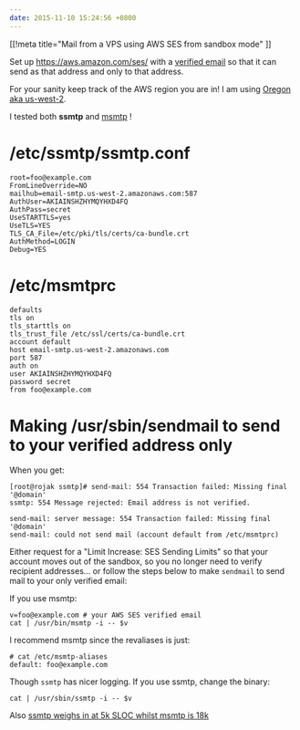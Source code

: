 ```yaml
---
date: 2015-11-10 15:24:56 +0800
---
```


[[!meta title="Mail from a VPS using AWS SES from sandbox mode" ]]

Set up <https://aws.amazon.com/ses/> with a [verified
email](http://s.natalian.org/2015-11-10/1447139043_1150x1058.png) so that it
can send as that address and only to that address.

For your sanity keep track of the AWS region you are in! I am using [Oregon aka
us-west-2](http://s.natalian.org/2015-12-10/1449713100_1918x1058.png).

I tested both **ssmtp** and [msmtp](http://msmtp.sourceforge.net/) !

# /etc/ssmtp/ssmtp.conf

	root=foo@example.com
	FromLineOverride=NO
	mailhub=email-smtp.us-west-2.amazonaws.com:587
	AuthUser=AKIAINSHZHYMQYHXD4FQ
	AuthPass=secret
	UseSTARTTLS=yes
	UseTLS=YES
	TLS_CA_File=/etc/pki/tls/certs/ca-bundle.crt
	AuthMethod=LOGIN
	Debug=YES

# /etc/msmtprc

	defaults
	tls on
	tls_starttls on
	tls_trust_file /etc/ssl/certs/ca-bundle.crt
	account default
	host email-smtp.us-west-2.amazonaws.com
	port 587
	auth on
	user AKIAINSHZHYMQYHXD4FQ
	password secret
	from foo@example.com

# Making /usr/sbin/sendmail to send to your verified address only

When you get:

	[root@rojak ssmtp]# send-mail: 554 Transaction failed: Missing final '@domain'
	ssmtp: 554 Message rejected: Email address is not verified.

	send-mail: server message: 554 Transaction failed: Missing final '@domain'
	send-mail: could not send mail (account default from /etc/msmtprc)

Either request for a "Limit Increase: SES Sending Limits" so that your account
moves out of the sandbox, so you no longer need to verify recipient
addresses... or follow the steps below to make `sendmail` to send mail to your
only verified email:

If you use msmtp:

	v=foo@example.com # your AWS SES verified email
	cat | /usr/bin/msmtp -i -- $v

I recommend msmtp since the revaliases is just:

	# cat /etc/msmtp-aliases
	default: foo@example.com

Though `ssmtp` has nicer logging. If you use ssmtp, change the binary:

	cat | /usr/sbin/ssmtp -i -- $v

Also [ssmtp weighs in at 5k SLOC whilst msmtp is 18k](http://s.natalian.org/2016-02-11/1455175273_1912x1036.png)
